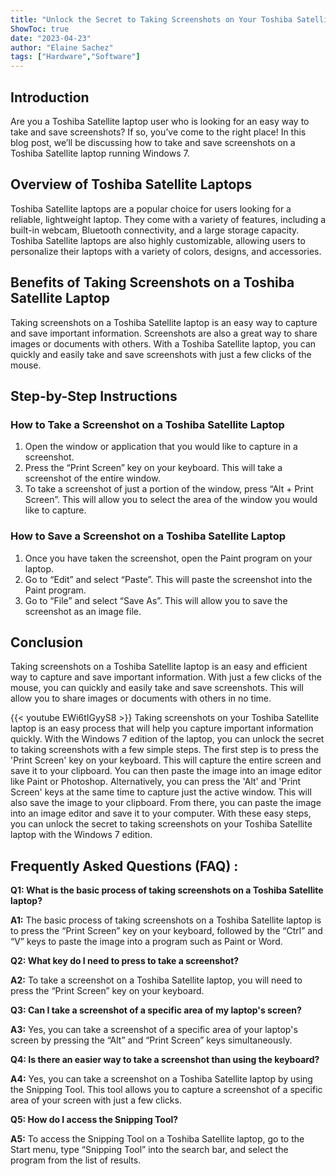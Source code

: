 ```yaml
---
title: "Unlock the Secret to Taking Screenshots on Your Toshiba Satellite Laptop - Windows 7 Edition!"
ShowToc: true 
date: "2023-04-23"
author: "Elaine Sachez" 
tags: ["Hardware","Software"]
---
```

## Introduction 
Are you a Toshiba Satellite laptop user who is looking for an easy way to take and save screenshots? If so, you’ve come to the right place! In this blog post, we’ll be discussing how to take and save screenshots on a Toshiba Satellite laptop running Windows 7. 

## Overview of Toshiba Satellite Laptops 
Toshiba Satellite laptops are a popular choice for users looking for a reliable, lightweight laptop. They come with a variety of features, including a built-in webcam, Bluetooth connectivity, and a large storage capacity. Toshiba Satellite laptops are also highly customizable, allowing users to personalize their laptops with a variety of colors, designs, and accessories. 

## Benefits of Taking Screenshots on a Toshiba Satellite Laptop 
Taking screenshots on a Toshiba Satellite laptop is an easy way to capture and save important information. Screenshots are also a great way to share images or documents with others. With a Toshiba Satellite laptop, you can quickly and easily take and save screenshots with just a few clicks of the mouse. 

## Step-by-Step Instructions 
### How to Take a Screenshot on a Toshiba Satellite Laptop 
1. Open the window or application that you would like to capture in a screenshot. 
2. Press the “Print Screen” key on your keyboard. This will take a screenshot of the entire window. 
3. To take a screenshot of just a portion of the window, press “Alt + Print Screen”. This will allow you to select the area of the window you would like to capture. 

### How to Save a Screenshot on a Toshiba Satellite Laptop 
1. Once you have taken the screenshot, open the Paint program on your laptop. 
2. Go to “Edit” and select “Paste”. This will paste the screenshot into the Paint program. 
3. Go to “File” and select “Save As”. This will allow you to save the screenshot as an image file. 

## Conclusion 
Taking screenshots on a Toshiba Satellite laptop is an easy and efficient way to capture and save important information. With just a few clicks of the mouse, you can quickly and easily take and save screenshots. This will allow you to share images or documents with others in no time.

{{< youtube EWi6tIGyyS8 >}} 
Taking screenshots on your Toshiba Satellite laptop is an easy process that will help you capture important information quickly. With the Windows 7 edition of the laptop, you can unlock the secret to taking screenshots with a few simple steps. The first step is to press the 'Print Screen' key on your keyboard. This will capture the entire screen and save it to your clipboard. You can then paste the image into an image editor like Paint or Photoshop. Alternatively, you can press the 'Alt' and 'Print Screen' keys at the same time to capture just the active window. This will also save the image to your clipboard. From there, you can paste the image into an image editor and save it to your computer. With these easy steps, you can unlock the secret to taking screenshots on your Toshiba Satellite laptop with the Windows 7 edition.

## Frequently Asked Questions (FAQ) :
**Q1: What is the basic process of taking screenshots on a Toshiba Satellite laptop?**

**A1:** The basic process of taking screenshots on a Toshiba Satellite laptop is to press the “Print Screen” key on your keyboard, followed by the “Ctrl” and “V” keys to paste the image into a program such as Paint or Word.

**Q2: What key do I need to press to take a screenshot?**

**A2:** To take a screenshot on a Toshiba Satellite laptop, you will need to press the “Print Screen” key on your keyboard.

**Q3: Can I take a screenshot of a specific area of my laptop's screen?**

**A3:** Yes, you can take a screenshot of a specific area of your laptop's screen by pressing the “Alt” and “Print Screen” keys simultaneously.

**Q4: Is there an easier way to take a screenshot than using the keyboard?**

**A4:** Yes, you can take a screenshot on a Toshiba Satellite laptop by using the Snipping Tool. This tool allows you to capture a screenshot of a specific area of your screen with just a few clicks.

**Q5: How do I access the Snipping Tool?**

**A5:** To access the Snipping Tool on a Toshiba Satellite laptop, go to the Start menu, type “Snipping Tool” into the search bar, and select the program from the list of results.




